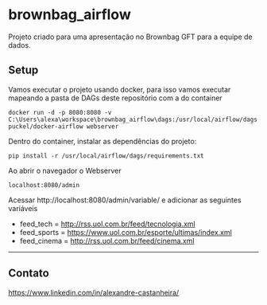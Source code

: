 # brownbag_airflow
Projeto criado para uma apresentação no Brownbag GFT para a equipe de dados.


## Setup
Vamos executar o projeto usando docker, para isso vamos executar mapeando a pasta de DAGs deste repositório com a do container
```
docker run -d -p 8080:8080 -v C:\Users\alexa\workspace\brownbag_airflow\dags:/usr/local/airflow/dags  puckel/docker-airflow webserver
```

Dentro do container, instalar as dependências do projeto:
```
pip install -r /usr/local/airflow/dags/requirements.txt
```

Ao abrir o navegador o Webserver
```
localhost:8080/admin
```

Acessar http://localhost:8080/admin/variable/ e adicionar as seguintes variáveis
- feed_tech = http://rss.uol.com.br/feed/tecnologia.xml
- feed_sports = https://www.uol.com.br/esporte/ultimas/index.xml
- feed_cinema = http://rss.uol.com.br/feed/cinema.xml



----

## Contato
https://www.linkedin.com/in/alexandre-castanheira/